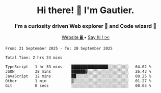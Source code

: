 <h1 align="center">Hi there! 👋 I'm Gautier.</h1>
<h3 align="center">I'm a curiosity driven Web explorer 🚀 and Code wizard 🧙</h3>

<p align="center">
  <a href="https://xisabla.github.io/">Website 🖥️ </a> •
  <a href="mailto:xisabla.dev@gmail.com">Say hi ! ✉️</a>
</p>

<!--START_SECTION:waka-->

```txt
From: 21 September 2025 - To: 28 September 2025

Total Time: 2 hrs 24 mins

TypeScript   1 hr 33 mins    ████████████████░░░░░░░░░   64.02 %
JSON         38 mins         ██████▓░░░░░░░░░░░░░░░░░░   26.43 %
JavaScript   12 mins         ██░░░░░░░░░░░░░░░░░░░░░░░   08.25 %
Other        1 min           ▒░░░░░░░░░░░░░░░░░░░░░░░░   01.27 %
Git          0 secs          ░░░░░░░░░░░░░░░░░░░░░░░░░   00.03 %
```

<!--END_SECTION:waka-->
